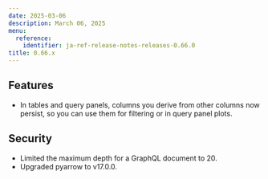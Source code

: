 ```yaml
---
date: 2025-03-06
description: March 06, 2025
menu:
  reference:
    identifier: ja-ref-release-notes-releases-0.66.0
title: 0.66.x
---
```


## Features
- In tables and query panels,  columns you derive from other columns now persist, so you can use them for filtering or in query panel plots.

## Security
- Limited the maximum depth for a GraphQL document to 20.
- Upgraded pyarrow to v17.0.0.